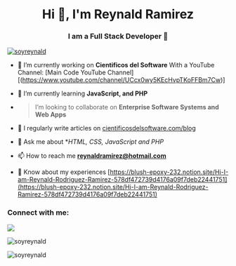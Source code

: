 <h1 align="center">Hi 👋, I'm Reynald Ramirez</h1>
<h3 align="center">I am a Full Stack Developer 👑</h3>

<p align="left"> <a href="https://twitter.com/soyreynald" target="blank"><img src="https://img.shields.io/twitter/follow/soyreynald?logo=twitter&style=for-the-badge" alt="soyreynald" /></a> </p>

- 🔭 I’m currently working on **Cientificos del Software** With a YouTube Channel: [Main Code YouTube Channel][(https://www.youtube.com/channel/UCcx0wy5KEcHvpTKoFFBm7Cw)]

- 🌱 I’m currently learning **JavaScript, and PHP**

- > I’m looking to collaborate on **Enterprise Software Systems and Web Apps**

- 📝 I regularly write articles on [cientificosdelsoftware.com/blog](cientificosdelsoftware.com/blog)

- 💬 Ask me about **HTML, CSS, JavaScript and PHP*

- 📫 How to reach me **reynaldramirez@hotmail.com**

- 📄 Know about my experiences [https://blush-epoxy-232.notion.site/Hi-I-am-Reynald-Rodriguez-Ramirez-578df472739d4176a09f7deb22441751](https://blush-epoxy-232.notion.site/Hi-I-am-Reynald-Rodriguez-Ramirez-578df472739d4176a09f7deb22441751)

<h3 align="left">Connect with me:</h3>
<a href="https://www.youtube.com/channel/UCcx0wy5KEcHvpTKoFFBm7Cw"><img align="center"/><img src="https://png.pngtree.com/element_our/sm/20180506/sm_5aeee592bcc07.jpg" /></a>
<p><img align="center" src="https://github-readme-stats.vercel.app/api/top-langs?username=soyreynald&show_icons=true&locale=en&layout=compact" alt="soyreynald" /></p>

<p><img align="center" src="https://github-readme-streak-stats.herokuapp.com/?user=soyreynald&" alt="soyreynald" /></p>
